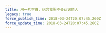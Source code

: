 ```yaml
---
title: 用一片空白，纪念我所不会认识的人
legacy: true
force_publish_time: 2018-03-24T20:07:45.260Z
force_update_time: 2018-03-24T20:07:45.260Z
---
```



